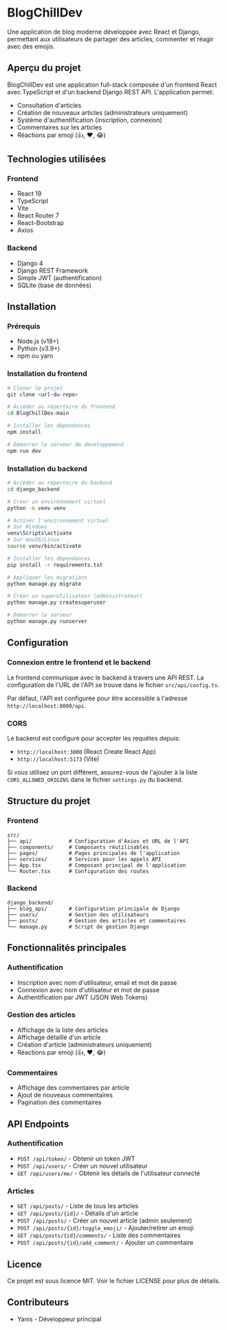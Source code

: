 # BlogChillDev

Une application de blog moderne développée avec React et Django, permettant aux utilisateurs de partager des articles, commenter et réagir avec des emojis.

## Aperçu du projet

BlogChillDev est une application full-stack composée d'un frontend React avec TypeScript et d'un backend Django REST API. L'application permet:

- Consultation d'articles
- Création de nouveaux articles (administrateurs uniquement)
- Système d'authentification (inscription, connexion)
- Commentaires sur les articles
- Réactions par emoji (👍, ❤️, 😂)

## Technologies utilisées

### Frontend
- React 19
- TypeScript
- Vite
- React Router 7
- React-Bootstrap
- Axios

### Backend
- Django 4
- Django REST Framework
- Simple JWT (authentification)
- SQLite (base de données)

## Installation

### Prérequis
- Node.js (v18+)
- Python (v3.9+)
- npm ou yarn

### Installation du frontend

```bash
# Cloner le projet
git clone <url-du-repo>

# Accéder au répertoire du frontend
cd BlogChillDev-main

# Installer les dépendances
npm install

# Démarrer le serveur de développement
npm run dev
```

### Installation du backend

```bash
# Accéder au répertoire du backend
cd django_backend

# Créer un environnement virtuel
python -m venv venv

# Activer l'environnement virtuel
# Sur Windows
venv\Scripts\activate
# Sur macOS/Linux
source venv/bin/activate

# Installer les dépendances
pip install -r requirements.txt

# Appliquer les migrations
python manage.py migrate

# Créer un superutilisateur (administrateur)
python manage.py createsuperuser

# Démarrer le serveur
python manage.py runserver
```

## Configuration

### Connexion entre le frontend et le backend

Le frontend communique avec le backend à travers une API REST. La configuration de l'URL de l'API se trouve dans le fichier `src/api/config.ts`.

Par défaut, l'API est configurée pour être accessible à l'adresse `http://localhost:8000/api`.

### CORS

Le backend est configuré pour accepter les requêtes depuis:
- `http://localhost:3000` (React Create React App)
- `http://localhost:5173` (Vite)

Si vous utilisez un port différent, assurez-vous de l'ajouter à la liste `CORS_ALLOWED_ORIGINS` dans le fichier `settings.py` du backend.

## Structure du projet

### Frontend

```
src/
├── api/            # Configuration d'Axios et URL de l'API
├── components/     # Composants réutilisables
├── pages/          # Pages principales de l'application
├── services/       # Services pour les appels API
├── App.tsx         # Composant principal de l'application
└── Router.tsx      # Configuration des routes
```

### Backend

```
django_backend/
├── blog_api/       # Configuration principale de Django
├── users/          # Gestion des utilisateurs
├── posts/          # Gestion des articles et commentaires
└── manage.py       # Script de gestion Django
```

## Fonctionnalités principales

### Authentification

- Inscription avec nom d'utilisateur, email et mot de passe
- Connexion avec nom d'utilisateur et mot de passe
- Authentification par JWT (JSON Web Tokens)

### Gestion des articles

- Affichage de la liste des articles
- Affichage détaillé d'un article
- Création d'article (administrateurs uniquement)
- Réactions par emoji (👍, ❤️, 😂)

### Commentaires

- Affichage des commentaires par article
- Ajout de nouveaux commentaires
- Pagination des commentaires

## API Endpoints

### Authentification
- `POST /api/token/` - Obtenir un token JWT
- `POST /api/users/` - Créer un nouvel utilisateur
- `GET /api/users/me/` - Obtenir les détails de l'utilisateur connecté

### Articles
- `GET /api/posts/` - Liste de tous les articles
- `GET /api/posts/{id}/` - Détails d'un article
- `POST /api/posts/` - Créer un nouvel article (admin seulement)
- `POST /api/posts/{id}/toggle_emoji/` - Ajouter/retirer un emoji
- `GET /api/posts/{id}/comments/` - Liste des commentaires
- `POST /api/posts/{id}/add_comment/` - Ajouter un commentaire

## Licence

Ce projet est sous licence MIT. Voir le fichier LICENSE pour plus de détails.

## Contributeurs

- Yanis - Développeur principal
